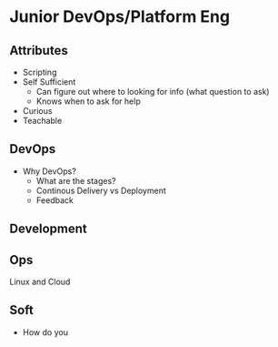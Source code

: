 
# Junior DevOps/Platform Eng

## Attributes

 - Scripting
 - Self Sufficient
	 - Can figure out where to looking for info (what question to ask)
	 - Knows when to ask for help
 - Curious
 - Teachable

## DevOps

 - Why DevOps?
	 - What are the stages?
	 - Continous Delivery vs Deployment
	 - Feedback

## Development

## Ops

Linux and Cloud

## Soft

 - How do you 

<!--stackedit_data:
eyJoaXN0b3J5IjpbLTE4MDAxMjQ1MjQsLTE3NjcyNDY1NzBdfQ
==
-->